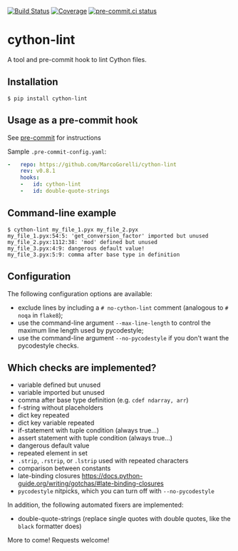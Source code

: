 [![Build Status](https://github.com/MarcoGorelli/cython-lint/workflows/tox/badge.svg)](https://github.com/MarcoGorelli/cython-lint/actions?workflow=tox)
[![Coverage](https://codecov.io/gh/MarcoGorelli/cython-lint/branch/main/graph/badge.svg)](https://codecov.io/gh/MarcoGorelli/cython-lint)
[![pre-commit.ci status](https://results.pre-commit.ci/badge/github/MarcoGorelli/cython-lint/main.svg)](https://results.pre-commit.ci/latest/github/MarcoGorelli/cython-lint/main)

cython-lint
===========

A tool and pre-commit hook to lint Cython files.

## Installation

```console
$ pip install cython-lint
```

## Usage as a pre-commit hook

See [pre-commit](https://github.com/pre-commit/pre-commit) for instructions

Sample `.pre-commit-config.yaml`:

```yaml
-   repo: https://github.com/MarcoGorelli/cython-lint
    rev: v0.8.1
    hooks:
    -   id: cython-lint
    -   id: double-quote-strings
```

## Command-line example

```console
$ cython-lint my_file_1.pyx my_file_2.pyx
my_file_1.pyx:54:5: 'get_conversion_factor' imported but unused
my_file_2.pyx:1112:38: 'mod' defined but unused
my_file_3.pyx:4:9: dangerous default value!
my_file_3.pyx:5:9: comma after base type in definition
```


## Configuration

The following configuration options are available:
- exclude lines by including a ``# no-cython-lint`` comment (analogous to ``# noqa`` in ``flake8``);
- use the command-line argument ``--max-line-length`` to control the maximum line length used by pycodestyle;
- use the command-line argument ``--no-pycodestyle`` if you don't want the pycodestyle checks.

## Which checks are implemented?

- variable defined but unused
- variable imported but unused
- comma after base type definition (e.g. ``cdef ndarray, arr``)
- f-string without placeholders
- dict key repeated
- dict key variable repeated
- if-statement with tuple condition (always true...)
- assert statement with tuple condition (always true...)
- dangerous default value
- repeated element in set
- ``.strip``, ``.rstrip``, or ``.lstrip`` used with repeated characters
- comparison between constants
- late-binding closures https://docs.python-guide.org/writing/gotchas/#late-binding-closures
- ``pycodestyle`` nitpicks, which you can turn off with ``--no-pycodestyle``

In addition, the following automated fixers are implemented:

- double-quote-strings (replace single quotes with double quotes, like the ``black`` formatter does)

More to come! Requests welcome!
